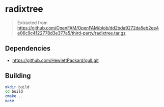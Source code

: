 # radixtree

> Extracted from https://github.com/OpenFAM/OpenFAM/blob/dd2bda9272da5eb2ee4e06c9c4122778d3e377a5/third-party/radixtree.tar.gz

## Dependencies

- https://github.com/HewlettPackard/gull.git

## Building


```sh
mkdir build
cd build
cmake ..
make
```
